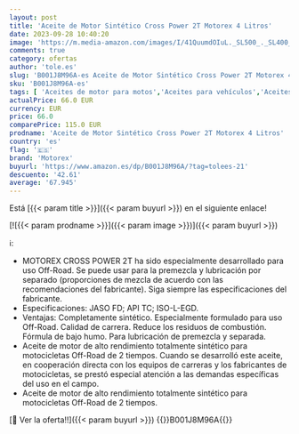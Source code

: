 ```yaml
---
layout: post
title: 'Aceite de Motor Sintético Cross Power 2T Motorex 4 Litros'
date: 2023-09-28 10:40:20
image: 'https://m.media-amazon.com/images/I/41QuumdOIuL._SL500_._SL400_.jpg'
comments: true
category: ofertas
author: 'tole.es'
slug: 'B001J8M96A-es Aceite de Motor Sintético Cross Power 2T Motorex 4 Litros'
sku: 'B001J8M96A-es'
tags: [ 'Aceites de motor para motos','Aceites para vehículos','Aceites y otros fluidos para vehículos','Arborist Merchandising Root','Cambio de Aceite','Coche y moto','Custom Stores','Self Service','a161d3ee-e745-49e4-b3a9-d5ef07e1c1cd_0','motorex','🇪🇸', ]
actualPrice: 66.0 EUR
currency: EUR
price: 66.0
comparePrice: 115.0 EUR
prodname: 'Aceite de Motor Sintético Cross Power 2T Motorex 4 Litros'
country: 'es'
flag: '🇪🇸'
brand: 'Motorex'
buyurl: 'https://www.amazon.es/dp/B001J8M96A/?tag=tolees-21'
descuento: '42.61'
average: '67.945'
---
```


Está [{{< param title >}}]({{< param buyurl >}}) en el siguiente enlace!

[![{{< param prodname >}}]({{< param image >}})]({{< param buyurl >}})

ℹ️:

- MOTOREX CROSS POWER 2T ha sido especialmente desarrollado para uso Off-Road. Se puede usar para la premezcla y lubricación por separado (proporciones de mezcla de acuerdo con las recomendaciones del fabricante). Siga siempre las especificaciones del fabricante.
- Especificaciones: JASO FD; API TC; ISO-L-EGD.
- Ventajas: Completamente sintético. Especialmente formulado para uso Off-Road. Calidad de carrera. Reduce los residuos de combustión. Fórmula de bajo humo. Para lubricación de premezcla y separada.
- Aceite de motor de alto rendimiento totalmente sintético para motocicletas Off-Road de 2 tiempos. Cuando se desarrolló este aceite, en cooperación directa con los equipos de carreras y los fabricantes de motocicletas, se prestó especial atención a las demandas específicas del uso en el campo.
- Aceite de motor de alto rendimiento totalmente sintético para motocicletas Off-Road de 2 tiempos.

[🛒 Ver la oferta!!]({{< param buyurl >}})
{{<world>}}B001J8M96A{{</world>}}
